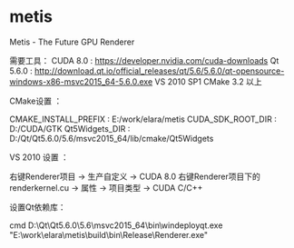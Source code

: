 # metis
Metis - The Future GPU Renderer

需要工具：
CUDA 8.0 : https://developer.nvidia.com/cuda-downloads
Qt 5.6.0 : http://download.qt.io/official_releases/qt/5.6/5.6.0/qt-opensource-windows-x86-msvc2015_64-5.6.0.exe
VS 2010 SP1
CMake 3.2 以上

CMake设置 ：

CMAKE_INSTALL_PREFIX : E:/work/elara/metis
CUDA_SDK_ROOT_DIR : D:/CUDA/GTK
Qt5Widgets_DIR : D:/Qt/Qt5.6.0/5.6/msvc2015_64/lib/cmake/Qt5Widgets

VS 2010 设置 ：

右键Renderer项目 -> 生产自定义 -> CUDA 8.0
右键Renderer项目下的renderkernel.cu -> 属性 -> 项目类型 -> CUDA C/C++

设置Qt依赖库：

cmd D:\Qt\Qt5.6.0\5.6\msvc2015_64\bin\windeployqt.exe "E:\work\elara\metis\build\bin\Release\Renderer.exe"